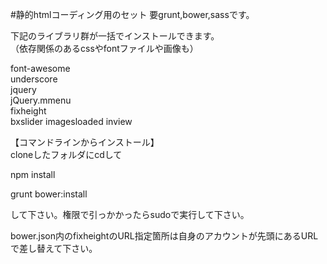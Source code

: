 #静的htmlコーディング用のセット
要grunt,bower,sassです。

下記のライブラリ群が一括でインストールできます。  
（依存関係のあるcssやfontファイルや画像も）  

font-awesome  
underscore  
jquery  
jQuery.mmenu  
fixheight  
bxslider
imagesloaded
inview

【コマンドラインからインストール】  
cloneしたフォルダにcdして

npm install

grunt bower:install

して下さい。権限で引っかかったらsudoで実行して下さい。

bower.json内のfixheightのURL指定箇所は自身のアカウントが先頭にあるURLで差し替えて下さい。